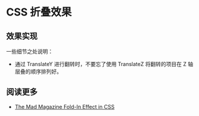 # CSS 折叠效果

## 效果实现

<Article-C200612-MadFoldIn />

一些细节之处说明：

* 通过 TranslateY 进行翻转时，不要忘了使用 TranslateZ 将翻转的项目在 Z 轴层叠的顺序排列好。

## 阅读更多

* [The Mad Magazine Fold-In Effect in CSS](https://thomaspark.co/2020/06/the-mad-magazine-fold-in-effect-in-css)